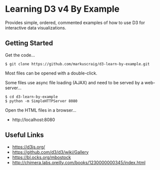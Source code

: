 # Learning D3 v4 By Example

Provides simple, ordered, commented examples of how to use D3 for interactive data visualizations.

## Getting Started

Get the code...

```shell
$ git clone https://github.com/markuscraig/d3-learn-by-example.git
```

Most files can be opened with a double-click.

Some files use async file loading (AJAX) and need to be served by a web-server...

```shell
$ cd d3-learn-by-example
$ python -m SimpleHTTPServer 8080
```

Open the HTML files in a browser...

* http://localhost:8080

## Useful Links

* https://d3js.org/
* https://github.com/d3/d3/wiki/Gallery
* https://bl.ocks.org/mbostock
* http://chimera.labs.oreilly.com/books/1230000000345/index.html
